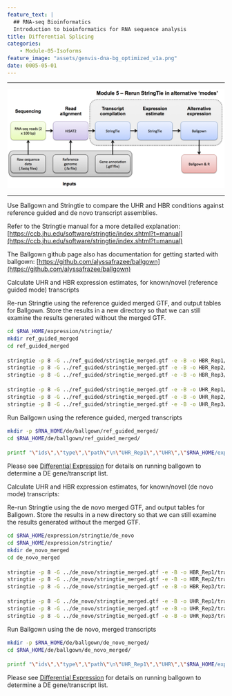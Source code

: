 ```yaml
---
feature_text: |
  ## RNA-seq Bioinformatics
  Introduction to bioinformatics for RNA sequence analysis
title: Differential Splicing
categories:
    - Module-05-Isoforms
feature_image: "assets/genvis-dna-bg_optimized_v1a.png"
date: 0005-05-01
---
```


***

![RNA-seq_Flowchart5](/assets/module_5/RNA-seq_Flowchart5.png)

***

Use Ballgown and Stringtie to compare the UHR and HBR conditions against reference guided and de novo transcript assemblies.

Refer to the Stringtie manual for a more detailed explanation: [https://ccb.jhu.edu/software/stringtie/index.shtml?t=manual](https://ccb.jhu.edu/software/stringtie/index.shtml?t=manual)

The Ballgown github page also has documentation for getting started with ballgown: [https://github.com/alyssafrazee/ballgown](https://github.com/alyssafrazee/ballgown)

Calculate UHR and HBR expression estimates, for known/novel (reference guided mode) transcripts

Re-run Stringtie using the reference guided merged GTF, and output tables for Ballgown. Store the results in a new directory so that we can still examine the results generated without the merged GTF.
```bash
cd $RNA_HOME/expression/stringtie/
mkdir ref_guided_merged
cd ref_guided_merged

stringtie -p 8 -G ../ref_guided/stringtie_merged.gtf -e -B -o HBR_Rep1/transcripts.gtf $RNA_ALIGN_DIR/HBR_Rep1.bam
stringtie -p 8 -G ../ref_guided/stringtie_merged.gtf -e -B -o HBR_Rep2/transcripts.gtf $RNA_ALIGN_DIR/HBR_Rep2.bam
stringtie -p 8 -G ../ref_guided/stringtie_merged.gtf -e -B -o HBR_Rep3/transcripts.gtf $RNA_ALIGN_DIR/HBR_Rep3.bam

stringtie -p 8 -G ../ref_guided/stringtie_merged.gtf -e -B -o UHR_Rep1/transcripts.gtf $RNA_ALIGN_DIR/UHR_Rep1.bam
stringtie -p 8 -G ../ref_guided/stringtie_merged.gtf -e -B -o UHR_Rep2/transcripts.gtf $RNA_ALIGN_DIR/UHR_Rep2.bam
stringtie -p 8 -G ../ref_guided/stringtie_merged.gtf -e -B -o UHR_Rep3/transcripts.gtf $RNA_ALIGN_DIR/UHR_Rep3.bam

```
  Run Ballgown using the reference guided, merged transcripts
```bash
mkdir -p $RNA_HOME/de/ballgown/ref_guided_merged/
cd $RNA_HOME/de/ballgown/ref_guided_merged/

printf "\"ids\",\"type\",\"path\"\n\"UHR_Rep1\",\"UHR\",\"$RNA_HOME/expression/stringtie/ref_guided_merged/UHR_Rep1\"\n\"UHR_Rep2\",\"UHR\",\"$RNA_HOME/expression/stringtie/ref_guided_merged/UHR_Rep2\"\n\"UHR_Rep3\",\"UHR\",\"$RNA_HOME/expression/stringtie/ref_guided_merged/UHR_Rep3\"\n\"HBR_Rep1\",\"HBR\",\"$RNA_HOME/expression/stringtie/ref_guided_merged/HBR_Rep1\"\n\"HBR_Rep2\",\"HBR\",\"$RNA_HOME/expression/stringtie/ref_guided_merged/HBR_Rep2\"\n\"HBR_Rep3\",\"HBR\",\"$RNA_HOME/expression/stringtie/ref_guided_merged/HBR_Rep3\"\n" > UHR_vs_HBR.csv

```
Please see [Differential Expression](https://rnabio.org/module-03-expression/0003/03/01/Differential_Expression/) for details on running ballgown to determine a DE gene/transcript list.

Calculate UHR and HBR expression estimates, for known/novel (de novo mode) transcripts:

Re-run Stringtie using the de novo merged GTF, and output tables for Ballgown. Store the results in a new directory so that we can still examine the results generated without the merged GTF.
```bash
cd $RNA_HOME/expression/stringtie/de_novo
cd $RNA_HOME/expression/stringtie/
mkdir de_novo_merged
cd de_novo_merged

stringtie -p 8 -G ../de_novo/stringtie_merged.gtf -e -B -o HBR_Rep1/transcripts.gtf $RNA_ALIGN_DIR/HBR_Rep1.bam
stringtie -p 8 -G ../de_novo/stringtie_merged.gtf -e -B -o HBR_Rep2/transcripts.gtf $RNA_ALIGN_DIR/HBR_Rep2.bam
stringtie -p 8 -G ../de_novo/stringtie_merged.gtf -e -B -o HBR_Rep3/transcripts.gtf $RNA_ALIGN_DIR/HBR_Rep3.bam

stringtie -p 8 -G ../de_novo/stringtie_merged.gtf -e -B -o UHR_Rep1/transcripts.gtf $RNA_ALIGN_DIR/UHR_Rep1.bam
stringtie -p 8 -G ../de_novo/stringtie_merged.gtf -e -B -o UHR_Rep2/transcripts.gtf $RNA_ALIGN_DIR/UHR_Rep2.bam
stringtie -p 8 -G ../de_novo/stringtie_merged.gtf -e -B -o UHR_Rep3/transcripts.gtf $RNA_ALIGN_DIR/UHR_Rep3.bam

```
Run Ballgown using the de novo, merged transcripts
```bash
mkdir -p $RNA_HOME/de/ballgown/de_novo_merged/
cd $RNA_HOME/de/ballgown/de_novo_merged/

printf "\"ids\",\"type\",\"path\"\n\"UHR_Rep1\",\"UHR\",\"$RNA_HOME/expression/stringtie/de_novo_merged/UHR_Rep1\"\n\"UHR_Rep2\",\"UHR\",\"$RNA_HOME/expression/stringtie/de_novo_merged/UHR_Rep2\"\n\"UHR_Rep3\",\"UHR\",\"$RNA_HOME/expression/stringtie/de_novo_merged/UHR_Rep3\"\n\"HBR_Rep1\",\"HBR\",\"$RNA_HOME/expression/stringtie/de_novo_merged/HBR_Rep1\"\n\"HBR_Rep2\",\"HBR\",\"$RNA_HOME/expression/stringtie/de_novo_merged/HBR_Rep2\"\n\"HBR_Rep3\",\"HBR\",\"$RNA_HOME/expression/stringtie/de_novo_merged/HBR_Rep3\"\n" > UHR_vs_HBR.csv

```
Please see [Differential Expression](/module-03-expression/0003/03/01/Differential_Expression/) for details on running ballgown to determine a DE gene/transcript list.
